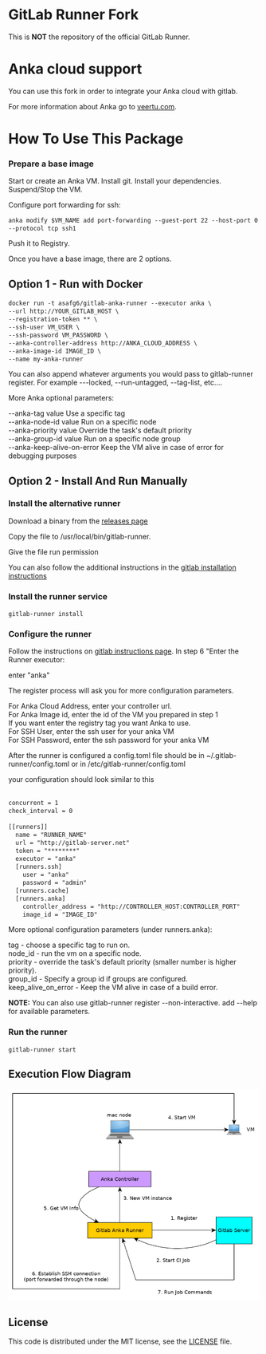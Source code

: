 # GitLab Runner Fork

This is **NOT** the repository of the official GitLab Runner.

# Anka cloud support

You can use this fork in order to integrate your Anka cloud with gitlab.  

For more information about Anka go to <a href="https://veertu.com" target="_blank">veertu.com</a>.  

# How To Use This Package

### Prepare a base image

Start or create an Anka VM. 
Install git.
Install your dependencies.
Suspend/Stop the VM.

Configure port forwarding for ssh:

```
anka modify $VM_NAME add port-forwarding --guest-port 22 --host-port 0 --protocol tcp ssh1
```

Push it to Registry.



Once you have a base image, there are 2 options.

## Option 1 - Run with Docker

```
docker run -t asafg6/gitlab-anka-runner --executor anka \
--url http://YOUR_GITLAB_HOST \
--registration-token ** \
--ssh-user VM_USER \
--ssh-password VM_PASSWORD \
--anka-controller-address http://ANKA_CLOUD_ADDRESS \
--anka-image-id IMAGE_ID \
--name my-anka-runner
```

You can also append whatever arguments you would pass to gitlab-runner register.
For example ---locked, --run-untagged, --tag-list, etc....

More Anka optional parameters:

--anka-tag value Use a specific tag  
--anka-node-id value Run on a specific node  
--anka-priority value Override the task's default priority  
--anka-group-id value Run on a specific node group  
--anka-keep-alive-on-error Keep the VM alive in case of error for debugging purposes  


## Option 2 - Install And Run Manually

### Install the alternative runner

Download a binary from the <a href="https://github.com/veertuinc/gitlab-runner/releases/">releases page</a> 

Copy the file to /usr/local/bin/gitlab-runner.

Give the file run permission


You can also follow the additional instructions in the <a href="https://docs.gitlab.com/runner/install/linux-manually.html">gitlab installation instructions</a>


### Install the runner service 

```
gitlab-runner install
```

### Configure the runner

Follow the instructions on <a href="https://docs.gitlab.com/runner/register/index.html">gitlab instructions page</a>.
In step 6 "Enter the Runner executor:  

enter "anka"

The register process will ask you for more configuration parameters.


For Anka Cloud Address, enter your controller url.  
For Anka Image id, enter the id of the VM you prepared in step 1  
If you want enter the registry tag you want Anka to use.  
For SSH User, enter the ssh user for your anka VM  
For SSH Password, enter the ssh password for your anka VM  

After the runner is configured a config.toml file should be in ~/.gitlab-runner/config.toml or in /etc/gitlab-runner/config.toml


your configuration should look similar to this


```

concurrent = 1
check_interval = 0

[[runners]]
  name = "RUNNER_NAME"
  url = "http://gitlab-server.net"
  token = "********"
  executor = "anka"
  [runners.ssh]
    user = "anka"
    password = "admin"
  [runners.cache]
  [runners.anka]
    controller_address = "http://CONTROLLER_HOST:CONTROLLER_PORT"
    image_id = "IMAGE_ID"

```

More optional configuration parameters (under runners.anka):  

tag - choose a specific tag to run on.  
node_id - run the vm on a specific node.   
priority - override the task's default priority (smaller number is higher priority).  
group_id - Specify a group id if groups are configured.  
keep_alive_on_error - Keep the VM alive in case of a build error.  

**NOTE:** You can also use gitlab-runner register --non-interactive. add --help for available parameters.


### Run the runner

```
gitlab-runner start
```

## Execution Flow Diagram
![execution flow diagram](https://github.com/veertuinc/gitlab-runner/blob/master/gitlab-integration.png)

## License

This code is distributed under the MIT license, see the [LICENSE](LICENSE) file.
